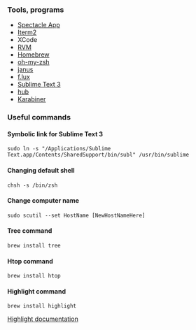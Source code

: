 ### Tools, programs
  * [Spectacle App](http://spectacleapp.com)
  * [Iterm2](http://www.iterm2.com)
  * XCode
  * [RVM](http://rvm.io/)
  * [Homebrew](http://brew.sh/)
  * [oh-my-zsh](https://github.com/robbyrussell/oh-my-zsh)
  * [janus](https://github.com/carlhuda/janus)
  * [f.lux](https://justgetflux.com/)
  * [Sublime Text 3](http://www.sublimetext.com/3)
  * [hub](https://github.com/github/hub)
  * [Karabiner](https://pqrs.org/osx/karabiner/)

### Useful commands

#### Symbolic link for Sublime Text 3

```
sudo ln -s "/Applications/Sublime Text.app/Contents/SharedSupport/bin/subl" /usr/bin/sublime
```

#### Changing default shell

```
chsh -s /bin/zsh
```

#### Change computer name

```
sudo scutil --set HostName [NewHostNameHere]
```

#### Tree command

```
brew install tree
```

#### Htop command

```
brew install htop
```

#### Highlight command

```
brew install highlight
```

[Highlight documentation](http://www.andre-simon.de/doku/highlight/en/highlight.php)
